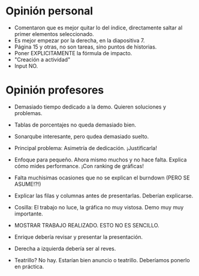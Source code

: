 # Opinión personal
- Comentaron que es mejor quitar lo del índice, directamente saltar al primer elementos seleccionado.
- Es mejor empezar por la derecha, en la diapositiva 7.
- Página 15 y otras, no son tareas, sino puntos de historias.
- Poner EXPLICITAMENTE la fórmula de impacto.
- "Creación a actividad"
- Input NO.

# Opinión profesores
- Demasiado tiempo dedicado a la demo. Quieren soluciones y problemas.
- Tablas de porcentajes no queda demasiado bien.
- Sonarqube interesante, pero qudea demasiado suelto.
- Principal problema: Asimetría de dedicación. ¡Justificarla! 

- Enfoque para pequeño. Ahora mismo muchos y no hace falta. Explica cómo mides performance. ¡Con ranking de gráficas!
- Falta muchisimas ocasiones que no se explican el burndown (PERO SE ASUME!?!)
- Explicar las filas y columnas antes de presentarlas. Deberían explicarse.
- Cosilla: El trabajo no luce, la gráfica no muy vistosa. Demo muy muy importante.
- MOSTRAR TRABAJO REALIZADO. ESTO NO ES SENCILLO.
- Enrique debería revisar y presentar la presentación.
- Derecha a izquierda debería ser al reves.
- Teatrillo? No hay. Estarían bien anuncio o teatrillo. Deberíamos ponerlo en práctica.